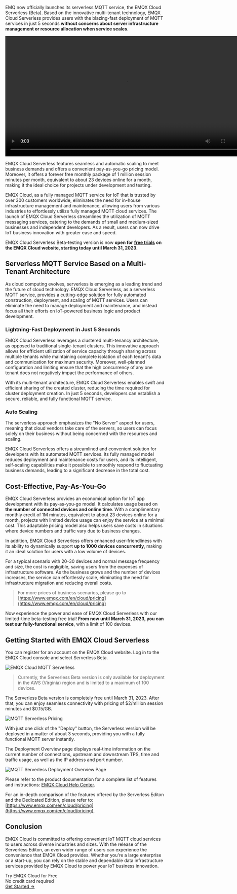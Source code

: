 EMQ now officially launches its serverless MQTT service, the EMQX Cloud Serverless (Beta). Based on the innovative multi-tenant technology, EMQX Cloud Serverless provides users with the blazing-fast deployment of MQTT services in just 5 seconds **without concerns about server infrastructure management or resource allocation when service scales**.

<video controls width="760px">
    <source src="https://cdn.emqx.com/video/emqx-cloud-serverless-launched-en.mp4" type="video/mp4">
</video>

EMQX Cloud Serverless features seamless and automatic scaling to meet business demands and offers a convenient pay-as-you-go pricing model. Moreover, it offers a forever free monthly package of 1 million session minutes per month, equivalent to about 23 devices online for a month, making it the ideal choice for projects under development and testing.

EMQX Cloud, as a fully managed MQTT service for IoT that is trusted by over 300 customers worldwide, eliminates the need for in-house infrastructure management and maintenance, allowing users from various industries to effortlessly utilize fully managed MQTT cloud services. The launch of EMQX Cloud Serverless streamlines the utilization of MQTT messaging services, catering to the demands of small and medium-sized businesses and independent developers. As a result, users can now drive IoT business innovation with greater ease and speed.

EMQX Cloud Serverless Beta-testing version is now **open for** [**free trials**](https://www.emqx.com/en/cloud/pricing) **on the EMQX Cloud website, starting today until March 31, 2023.**

## Serverless MQTT Service Based on a Multi-Tenant Architecture

As cloud computing evolves, serverless is emerging as a leading trend and the future of cloud technology. EMQX Cloud Serverless, as a serverless MQTT service, provides a cutting-edge solution for fully automated construction, deployment, and scaling of MQTT services. Users can eliminate the need to manage deployment and maintenance, and instead focus all their efforts on IoT-powered business logic and product development.

### Lightning-Fast Deployment in Just 5 Seconds

EMQX Cloud Serverless leverages a clustered multi-tenancy architecture, as opposed to traditional single-tenant clusters. This innovative approach allows for efficient utilization of service capacity through sharing across multiple tenants while maintaining complete isolation of each tenant's data and communication for maximum security. Moreover, well-planned configuration and limiting ensure that the high concurrency of any one tenant does not negatively impact the performance of others.

With its multi-tenant architecture, EMQX Cloud Serverless enables swift and efficient sharing of the created cluster, reducing the time required for cluster deployment creation. In just 5 seconds, developers can establish a secure, reliable, and fully functional MQTT service.

### Auto Scaling

The serverless approach emphasizes the "No Server" aspect for users, meaning that cloud vendors take care of the servers, so users can focus solely on their business without being concerned with the resources and scaling.

EMQX Cloud Serverless offers a streamlined and convenient solution for developers with its automated MQTT services. Its fully managed model reduces deployment and maintenance costs for users, and its intelligent, self-scaling capabilities make it possible to smoothly respond to fluctuating business demands, leading to a significant decrease in the total cost.

## Cost-Effective, Pay-As-You-Go

EMQX Cloud Serverless provides an economical option for IoT app development with its pay-as-you-go model. It calculates usage based on **the number of connected devices and online time**. With a complimentary monthly credit of 1M minutes, equivalent to about 23 devices online for a month, projects with limited device usage can enjoy the service at a minimal cost. This adaptable pricing model also helps users save costs in situations where device numbers and traffic vary due to business changes.

In addition, EMQX Cloud Serverless offers enhanced user-friendliness with its ability to dynamically support **up to 1000 devices concurrently**, making it an ideal solution for users with a low volume of devices. 

For a typical scenario with 20-30 devices and normal message frequency and size, the cost is negligible, saving users from the expenses of infrastructure software. As the business grows and the number of devices increases, the service can effortlessly scale, eliminating the need for infrastructure migration and reducing overall costs.

>  For more prices of business scenarios, please go to [https://www.emqx.com/en/cloud/pricing](https://www.emqx.com/en/cloud/pricing) 

Now experience the power and ease of EMQX Cloud Serverless with our limited-time beta-testing free trial! **From now until March 31, 2023, you can test our fully-functional service**, with a limit of 100 devices. 

## Getting Started with EMQX Cloud Serverless

You can register for an account on the EMQX Cloud website. Log in to the EMQX Cloud console and select Serverless Beta.

![EMQX Cloud MQTT Serverless](https://assets.emqx.com/images/00e027354c50d8311411369338892cae.png)

> Currently, the Serverless Beta version is only available for deployment in the AWS (Virginia) region and is limited to a maximum of 100 devices.

The Serverless Beta version is completely free until March 31, 2023. After that, you can enjoy seamless connectivity with pricing of $2/million session minutes and $0.15/GB.

![MQTT Serverless Pricing](https://assets.emqx.com/images/ad17a74ed8a96ac3166bf1d97f90c9b9.png)

With just one click of the "Deploy" button, the Serverless version will be deployed in a matter of about 3 seconds, providing you with a fully functional MQTT server instantly.

The Deployment Overview page displays real-time information on the current number of connections, upstream and downstream TPS, time and traffic usage, as well as the IP address and port number.

![MQTT Serverless Deployment Overview Page](https://assets.emqx.com/images/72717ab511e885f9f74029039b541d71.png)

Please refer to the product documentation for a complete list of features and instructions: [EMQX Cloud Help Center](https://docs.emqx.com/zh/cloud/latest/).

For an in-depth comparison of the features offered by the Serverless Editon and the Dedicated Edition, please refer to: [https://www.emqx.com/en/cloud/pricing](https://www.emqx.com/en/cloud/pricing).

## Conclusion

EMQX Cloud is committed to offering convenient IoT MQTT cloud services to users across diverse industries and sizes. With the release of the Serverless Editon, an even wider range of users can experience the convenience that EMQX Cloud provides. Whether you're a large enterprise or a start-up, you can rely on the stable and dependable data infrastructure services provided by EMQX Cloud to power your IoT business innovation.


<section class="promotion">
    <div>
        Try EMQX Cloud for Free
        <div class="is-size-14 is-text-normal has-text-weight-normal">No credit card required</div>
    </div>
    <a href="https://accounts.emqx.com/signup?continue=https://cloud-intl.emqx.com/console/deployments/0?oper=new" class="button is-gradient px-5">Get Started →</a>
</section>
